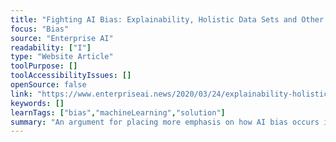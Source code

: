 ```yaml
---
title: "Fighting AI Bias: Explainability, Holistic Data Sets and Other Best Practices"
focus: "Bias"
source: "Enterprise AI"
readability: ["I"]
type: "Website Article"
toolPurpose: []
toolAccessibilityIssues: []
openSource: false
link: "https://www.enterpriseai.news/2020/03/24/explainability-holistic-data-sets-and-other-best-practices-to-fight-ai-bias/"
keywords: []
learnTags: ["bias","machineLearning","solution"]
summary: "An argument for placing more emphasis on how AI bias occurs in the first place to ensure continued progress and using tactical strategies to train AI models without bias.  "
---
```


